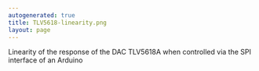 ```yaml
---
autogenerated: true
title: TLV5618-linearity.png
layout: page
---
```


Linearity of the response of the DAC TLV5618A when controlled via the
SPI interface of an Arduino
